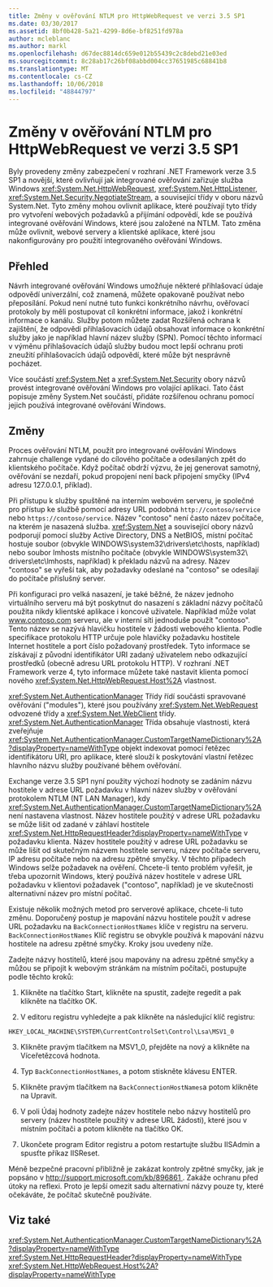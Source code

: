 ```yaml
---
title: Změny v ověřování NTLM pro HttpWebRequest ve verzi 3.5 SP1
ms.date: 03/30/2017
ms.assetid: 8bf0b428-5a21-4299-8d6e-bf8251fd978a
author: mcleblanc
ms.author: markl
ms.openlocfilehash: d67dec8814dc659e012b55439c2c8debd21e03ed
ms.sourcegitcommit: 8c28ab17c26bf08abbd004cc37651985c68841b8
ms.translationtype: MT
ms.contentlocale: cs-CZ
ms.lasthandoff: 10/06/2018
ms.locfileid: "48844797"
---
```

# <a name="changes-to-ntlm-authentication-for-httpwebrequest-in-version-35-sp1"></a>Změny v ověřování NTLM pro HttpWebRequest ve verzi 3.5 SP1
Byly provedeny změny zabezpečení v rozhraní .NET Framework verze 3.5 SP1 a novější, které ovlivňují jak integrované ověřování zařizuje služba Windows <xref:System.Net.HttpWebRequest>, <xref:System.Net.HttpListener>, <xref:System.Net.Security.NegotiateStream>, a související třídy v oboru názvů System.Net. Tyto změny mohou ovlivnit aplikace, které používají tyto třídy pro vytvoření webových požadavků a přijímání odpovědí, kde se používá integrované ověřování Windows, které jsou založené na NTLM. Tato změna může ovlivnit, webové servery a klientské aplikace, které jsou nakonfigurovány pro použití integrovaného ověřování Windows.  
  
## <a name="overview"></a>Přehled  
 Návrh integrované ověřování Windows umožňuje některé přihlašovací údaje odpovědí univerzální, což znamená, můžete opakovaně používat nebo přeposílání. Pokud není nutné tuto funkci konkrétního návrhu, ověřovací protokoly by měli postupovat cíl konkrétní informace, jakož i konkrétní informace o kanálu. Služby potom můžete zadat Rozšířená ochrana k zajištění, že odpovědi přihlašovacích údajů obsahovat informace o konkrétní služby jako je například hlavní název služby (SPN). Pomocí těchto informací v výměnu přihlašovacích údajů služby budou moct lepší ochranu proti zneužití přihlašovacích údajů odpovědí, které může být nesprávně pocházet.  
  
 Více součástí <xref:System.Net> a <xref:System.Net.Security> obory názvů provést integrované ověřování Windows pro volající aplikaci. Tato část popisuje změny System.Net součástí, přidáte rozšířenou ochranu pomocí jejich používá integrované ověřování Windows.  
  
## <a name="changes"></a>Změny  
 Proces ověřování NTLM, použít pro integrované ověřování Windows zahrnuje challenge vydané do cílového počítače a odesílaných zpět do klientského počítače. Když počítač obdrží výzvu, že jej generovat samotný, ověřování se nezdaří, pokud propojení není back připojení smyčky (IPv4 adresu 127.0.0.1, příklad).  
  
 Při přístupu k služby spuštěné na interním webovém serveru, je společné pro přístup ke službě pomocí adresy URL podobná `http://contoso/service` nebo `https://contoso/service`. Název "contoso" není často název počítače, na kterém je nasazená služba. <xref:System.Net> a související obory názvů podporují pomocí služby Active Directory, DNS a NetBIOS, místní počítač hostuje soubor (obvykle WINDOWS\system32\drivers\etc\hosts, například) nebo soubor lmhosts místního počítače (obvykle WINDOWS\system32\ drivers\etc\lmhosts, například) k překladu názvů na adresy. Název "contoso" se vyřeší tak, aby požadavky odeslané na "contoso" se odesílají do počítače příslušný server.  
  
 Při konfiguraci pro velká nasazení, je také běžné, že název jednoho virtuálního serveru má být poskytnut do nasazení s základní názvy počítačů použita nikdy klientské aplikace i koncové uživatele. Například může volat www.contoso.com serveru, ale v interní síti jednoduše použít "contoso". Tento název se nazývá hlavičku hostitele v žádosti webového klienta. Podle specifikace protokolu HTTP určuje pole hlavičky požadavku hostitele Internet hostitele a port číslo požadovaný prostředek. Tyto informace se získávají z původní identifikátor URI zadaný uživatelem nebo odkazující prostředků (obecně adresu URL protokolu HTTP). V rozhraní .NET Framework verze 4, tyto informace můžete také nastavit klienta pomocí nového <xref:System.Net.HttpWebRequest.Host%2A> vlastnost.  
  
 <xref:System.Net.AuthenticationManager> Třídy řídí součásti spravované ověřování ("modules"), které jsou používány <xref:System.Net.WebRequest> odvozené třídy a <xref:System.Net.WebClient> třídy. <xref:System.Net.AuthenticationManager> Třída obsahuje vlastnosti, která zveřejňuje <xref:System.Net.AuthenticationManager.CustomTargetNameDictionary%2A?displayProperty=nameWithType> objekt indexovat pomocí řetězec identifikátoru URI, pro aplikace, které slouží k poskytování vlastní řetězec hlavního názvu služby používané během ověřování.  
  
 Exchange verze 3.5 SP1 nyní použity výchozí hodnoty se zadáním názvu hostitele v adrese URL požadavku v hlavní název služby v ověřování protokolem NTLM (NT LAN Manager), kdy <xref:System.Net.AuthenticationManager.CustomTargetNameDictionary%2A> není nastavena vlastnost. Název hostitele použitý v adrese URL požadavku se může lišit od zadané v záhlaví hostitele <xref:System.Net.HttpRequestHeader?displayProperty=nameWithType> v požadavku klienta. Název hostitele použitý v adrese URL požadavku se může lišit od skutečným názvem hostitele serveru, název počítače serveru, IP adresu počítače nebo na adresu zpětné smyčky. V těchto případech Windows selže požadavek na ověření. Chcete-li tento problém vyřešit, je třeba upozornit Windows, který používá název hostitele v adrese URL požadavku v klientovi požadavek ("contoso", například) je ve skutečnosti alternativní název pro místní počítač.  
  
 Existuje několik možných metod pro serverové aplikace, chcete-li tuto změnu. Doporučený postup je mapování názvu hostitele použít v adrese URL požadavku na `BackConnectionHostNames` klíče v registru na serveru. `BackConnectionHostNames` Klíč registru se obvykle používá k mapování názvu hostitele na adresu zpětné smyčky. Kroky jsou uvedeny níže.  
  
 Zadejte názvy hostitelů, které jsou mapovány na adresu zpětné smyčky a můžou se připojit k webovým stránkám na místním počítači, postupujte podle těchto kroků:  
  
 1. Klikněte na tlačítko Start, klikněte na spustit, zadejte regedit a pak klikněte na tlačítko OK.  
  
 2. V editoru registru vyhledejte a pak klikněte na následující klíč registru:  
  
 `HKEY_LOCAL_MACHINE\SYSTEM\CurrentControlSet\Control\Lsa\MSV1_0`  
  
 3. Klikněte pravým tlačítkem na MSV1_0, přejděte na nový a klikněte na Víceřetězcová hodnota.  
  
 4. Typ `BackConnectionHostNames`, a potom stiskněte klávesu ENTER.  
  
 5. Klikněte pravým tlačítkem na `BackConnectionHostNames`a potom klikněte na Upravit.  
  
 6. V poli Údaj hodnoty zadejte název hostitele nebo názvy hostitelů pro servery (název hostitele použitý v adrese URL žádosti), které jsou v místním počítači a potom klikněte na tlačítko OK.  
  
 7. Ukončete program Editor registru a potom restartujte službu IISAdmin a spusťte příkaz IISReset.  
  
 Méně bezpečné pracovní přibližně je zakázat kontroly zpětné smyčky, jak je popsáno v [ http://support.microsoft.com/kb/896861 ](https://go.microsoft.com/fwlink/?LinkID=179657). Zakáže ochranu před útoky na reflexi. Proto je lepší omezit sadu alternativní názvy pouze ty, které očekáváte, že počítač skutečně používáte.  
  
## <a name="see-also"></a>Viz také  
 <xref:System.Net.AuthenticationManager.CustomTargetNameDictionary%2A?displayProperty=nameWithType>  
 <xref:System.Net.HttpRequestHeader?displayProperty=nameWithType>  
 <xref:System.Net.HttpWebRequest.Host%2A?displayProperty=nameWithType>
